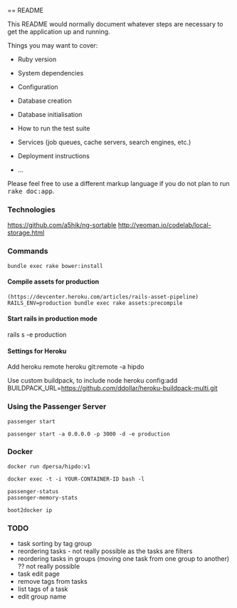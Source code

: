 == README

This README would normally document whatever steps are necessary to get the
application up and running.

Things you may want to cover:

* Ruby version

* System dependencies

* Configuration

* Database creation

* Database initialisation

* How to run the test suite

* Services (job queues, cache servers, search engines, etc.)

* Deployment instructions

* ...


Please feel free to use a different markup language if you do not plan to run
<tt>rake doc:app</tt>.

### Technologies

https://github.com/a5hik/ng-sortable
http://yeoman.io/codelab/local-storage.html

### Commands

    bundle exec rake bower:install

#### Compile assets for production

    (https://devcenter.heroku.com/articles/rails-asset-pipeline)
    RAILS_ENV=production bundle exec rake assets:precompile

#### Start rails in production mode

rails s -e production

#### Settings for Heroku

Add heroku remote
    heroku git:remote -a hipdo

Use custom buildpack, to include node
    heroku config:add BUILDPACK_URL=https://github.com/ddollar/heroku-buildpack-multi.git

### Using the Passenger Server

    passenger start

    passenger start -a 0.0.0.0 -p 3000 -d -e production

### Docker

    docker run dpersa/hipdo:v1

    docker exec -t -i YOUR-CONTAINER-ID bash -l

    passenger-status
    passenger-memory-stats

    boot2docker ip

### TODO

 * task sorting by tag group
 * reordering tasks - not really possible as the tasks are filters
 * reordering tasks in groups (moving one task from one group to another) ?? not really possible
 * task edit page
 * remove tags from tasks
 * list tags of a task
 * edit group name


